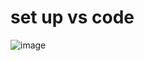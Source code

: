 # set up vs code
![image](https://github.com/pn1616/ACM_TASK_PAVITHRA_NAIR/assets/143744137/6e1a496e-a415-4702-8510-274c32f99494)
